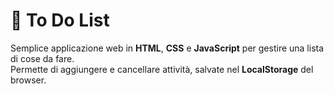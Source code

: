 # 📝 To Do List  
Semplice applicazione web in **HTML**, **CSS** e **JavaScript** per gestire una lista di cose da fare.  
Permette di aggiungere e cancellare attività, salvate nel **LocalStorage** del browser.  
